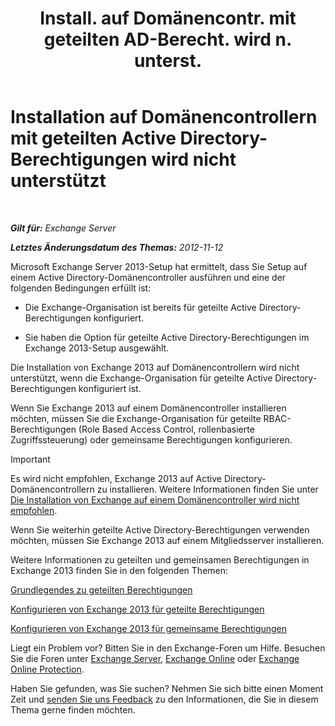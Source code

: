 ﻿---
title: 'Install. auf Domänencontr. mit geteilten AD-Berecht. wird n. unterst.'
TOCTitle: Installation auf Domänencontrollern mit geteilten Active Directory-Berechtigungen wird nicht unterstützt
ms:assetid: 977e3758-5e09-40a2-80c1-fe344b1d8a2a
ms:mtpsurl: https://technet.microsoft.com/de-de/library/ms.exch.setupreadiness.installondcinadsplitpermissionmode(v=EXCHG.150)
ms:contentKeyID: 50476273
ms.date: 04/24/2018
mtps_version: v=EXCHG.150
ms.translationtype: HT
---

# Installation auf Domänencontrollern mit geteilten Active Directory-Berechtigungen wird nicht unterstützt

 

_**Gilt für:** Exchange Server_

_**Letztes Änderungsdatum des Themas:** 2012-11-12_

Microsoft Exchange Server 2013-Setup hat ermittelt, dass Sie Setup auf einem Active Directory-Domänencontroller ausführen und eine der folgenden Bedingungen erfüllt ist:

  - Die Exchange-Organisation ist bereits für geteilte Active Directory-Berechtigungen konfiguriert.

  - Sie haben die Option für geteilte Active Directory-Berechtigungen im Exchange 2013-Setup ausgewählt.

Die Installation von Exchange 2013 auf Domänencontrollern wird nicht unterstützt, wenn die Exchange-Organisation für geteilte Active Directory-Berechtigungen konfiguriert ist.

Wenn Sie Exchange 2013 auf einem Domänencontroller installieren möchten, müssen Sie die Exchange-Organisation für geteilte RBAC-Berechtigungen (Role Based Access Control, rollenbasierte Zugriffssteuerung) oder gemeinsame Berechtigungen konfigurieren.


> [!IMPORTANT]
> Es wird nicht empfohlen, Exchange 2013 auf Active Directory-Domänencontrollern zu installieren. Weitere Informationen finden Sie unter <A href="installing-exchange-on-a-domain-controller-is-not-recommended-exchange-2013-help.md">Die Installation von Exchange auf einem Domänencontroller wird nicht empfohlen</A>.



Wenn Sie weiterhin geteilte Active Directory-Berechtigungen verwenden möchten, müssen Sie Exchange 2013 auf einem Mitgliedsserver installieren.

Weitere Informationen zu geteilten und gemeinsamen Berechtigungen in Exchange 2013 finden Sie in den folgenden Themen:

[Grundlegendes zu geteilten Berechtigungen](understanding-split-permissions-exchange-2013-help.md)

[Konfigurieren von Exchange 2013 für geteilte Berechtigungen](configure-exchange-2013-for-split-permissions-exchange-2013-help.md)

[Konfigurieren von Exchange 2013 für gemeinsame Berechtigungen](configure-exchange-2013-for-shared-permissions-exchange-2013-help.md)

Liegt ein Problem vor? Bitten Sie in den Exchange-Foren um Hilfe. Besuchen Sie die Foren unter [Exchange Server](https://go.microsoft.com/fwlink/p/?linkid=60612), [Exchange Online](https://go.microsoft.com/fwlink/p/?linkid=267542) oder [Exchange Online Protection](https://go.microsoft.com/fwlink/p/?linkid=285351).

Haben Sie gefunden, was Sie suchen? Nehmen Sie sich bitte einen Moment Zeit und [senden Sie uns Feedback](mailto:exsetuphelpfeedback@microsoft.com?subject=exchange%202013%20setup%20help%20feedbac) zu den Informationen, die Sie in diesem Thema gerne finden möchten.

